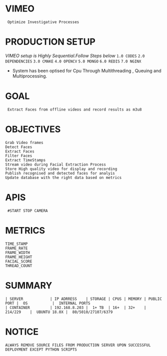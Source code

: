# VIMEO
```
 Optimize Investigative Processes
```
# PRODUCTION SETUP
*VIMEO setup is Highly Sequential.Follow Steps below*
    `1.0 CODES`
    `2.0 DEPENDENCIES`
    `3.0 CMAKE`
    `4.0 OPENCV`
    `5.0 MONGO`
    `6.0 REDIS`
    `7.0 NGINX`
    
* System has been optised for Cpu Through Multithreading , Queuing and Multiprocessing.
# GOAL
```
 Extract Faces from offline videos and record results as m3u8 
```

# OBJECTIVES
```
Grab Video frames
Detect Faces
Extract Faces
Filter Faces
Extract TimeStamps
Stream video during Facial Extraction Process
Store High quality video for display and recording
Publish recognised and detected faces for analyis
Update database with the right data based on metrics
```
# APIS
```
 #START STOP CAMERA
```
# METRICS
```
TIME_STAMP
FRAME_RATE
FRAME_WIDTH
FRAME_HEIGHT
FACIAL_SCORE
THREAD_COUNT
```

# SUMMARY
```
| SERVER            | IP ADRRESS    | STORAGE | CPUS | MEMORY | PUBLIC PORT |  OS           |  INTERNAL PORTS       
| CONTAINER         | 192.168.8.203 |  1+ TB  | 16+  | 32+    |  214/229    |  UBUNTU 18.0X |  80/5010/27107/6379
```

# NOTICE
```
ALWAYS REMOVE SOURCE FILES FROM PRODUCTION SERVER UPON SUCCESSFUL DEPLOYMENT EXCEPT PYTHON SCRIPTS
```
